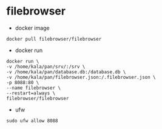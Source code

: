 # filebrowser

* docker image
```
docker pull filebrowser/filebrowser
```

* docker run
```
docker run \
-v /home/kala/pan/srv/:/srv \
-v /home/kala/pan/database.db:/database.db \
-v /home/kala/pan/filebrowser.json:/.filebrowser.json \
-p 8088:80 \
--name filebrowser \
--restart=always \
filebrowser/filebrowser
```
* ufw
```
sudo ufw allow 8088
```